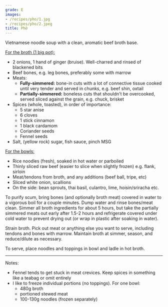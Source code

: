 ```yaml
---
grade: E
images:
- /recipes/pho/1.jpg
- /recipes/pho/2.jpeg
title: Phở
---
```


Vietnamese noodle soup with a clean, aromatic beef broth base.


<u>For the broth (1 big pot):</u>
- 2 onions, 1 hand of ginger (bruise). Well-charred and rinsed of blackened bits
- Beef bones, e.g. leg bones, preferably some with marrow
- Meats:
    - **Fully-simmered:** bone-in cuts with a lot of connective tissue cooked until very tender and served in chunks, e.g. beef shin, oxtail
    - **Partially-simmered:** boneless cuts that shouldn't be overcooked, served sliced against the grain, e.g. chuck, brisket
- Spices (whole, toasted), in order of importance:
    - 5 star anise
    - 6 cloves
    - 1 stick cinnamon
    - 1 black cardamom
    - Coriander seeds
    - Fennel seeds
- Salt, (yellow rock) sugar, fish sauce, pinch MSG

<u>For the bowls:</u>
- Rice noodles (fresh), soaked in hot water or parboiled 
- Thinly sliced raw beef (easier to slice when slightly frozen) e.g. flank, sirloin
- Meat/tendons from broth, and any additions (beef ball, tripe, etc)
- Sliced white onion, scallions
- On the side: bean sprouts, thai basil, culantro, lime, hoisin/sriracha etc.


To purify scum, bring bones (and optionally broth meat) covered in water to a vigorous boil for a couple minutes. Dump water and rinse bones/meat clean. Simmer all broth ingredients for about 5 hours, but take the partially simmered meats out early after 1.5-2 hours and refrigerate covered under cold water to prevent drying out (or wrap in plastic after soaking in water).

Strain broth. Pick out meat or anything else you want to serve, including tendons and bones with marrow. Maintain broth at simmer, season, and reduce/dilute as necessary. 

To serve, place noodles and toppings in bowl and ladle in hot broth. 

***

Notes:
- Fennel tends to get stuck in meat crevices. Keep spices in something like a teabag or omit entirely
- I like to freeze individual portions (no toppings). For one bowl:
    - 480g broth
    - portioned stewed meat
    - 100-130g noodles (frozen separately)